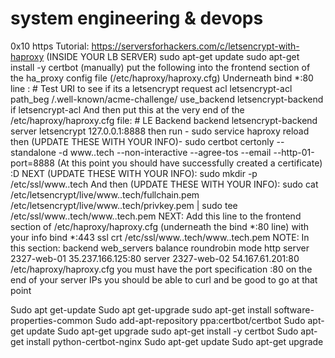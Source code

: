 # system engineering & devops

0x10 https
Tutorial:
https://serversforhackers.com/c/letsencrypt-with-haproxy
(INSIDE YOUR LB SERVER)
sudo apt-get update
sudo apt-get install -y certbot
(manually) put the following into the frontend section of the ha_proxy config file (/etc/haproxy/haproxy.cfg)
Underneath bind *:80 line :
  	# Test URI to see if its a letsencrypt request
  	acl letsencrypt-acl path_beg /.well-known/acme-challenge/
  	use_backend letsencrypt-backend if letsencrypt-acl
And then put this at the very end of the /etc/haproxy/haproxy.cfg file:
	# LE Backend
	backend letsencrypt-backend
  		server letsencrypt 127.0.0.1:8888
then run -
sudo service haproxy reload
then (UPDATE THESE WITH YOUR INFO)-
sudo certbot certonly --standalone -d www.<yourdomainname>.tech --non-interactive --agree-tos --email 	<youremailaddress> --http-01-port=8888
(At this point you should have successfully created a certificate) :D
NEXT (UPDATE THESE WITH YOUR INFO):
sudo mkdir -p /etc/ssl/www.<yourdomainname>.tech
And then (UPDATE THESE WITH YOUR INFO):
sudo cat /etc/letsencrypt/live/www.<yourdomainname>.tech/fullchain.pem /etc/letsencrypt/live/www.<yourdomainname>.tech/privkey.pem | sudo tee /etc/ssl/www.<yourdomainname>.tech/www.<yourdomainname>.tech.pem
NEXT:
Add this line to the frontend section of /etc/haproxy/haproxy.cfg (underneath the bind *:80 line)
with your info
	bind *:443 ssl crt /etc/ssl/www.<yourdomainname>.tech/www.<yourdomainname>.tech.pem
NOTE:
In this section:
backend web_servers
    balance roundrobin
    mode http
    server 2327-web-01 35.237.166.125:80
    server 2327-web-02 54.167.61.201:80
/etc/haproxy/haproxy.cfg
you must have the port specification :80 on the end of your server IPs
you should be able to curl and be good to go at that point 



Sudo apt get-update
Sudo apt get-upgrade
sudo apt-get install software-properties-common
Sudo add-apt-repository ppa:certbot/certbot
Sudo apt-get update
Sudo apt-get upgrade
sudo apt-get install -y certbot
Sudo apt-get install python-certbot-nginx
Sudo apt-get update
Sudo apt-get upgrade

